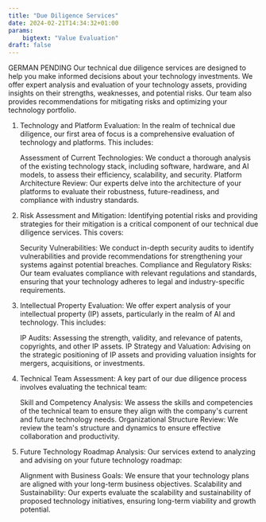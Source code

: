 ```yaml
---
title: "Due Diligence Services"
date: 2024-02-21T14:34:32+01:00
params:
    bigtext: "Value Evaluation"
draft: false
---
```

GERMAN PENDING
Our technical due diligence services are designed to help you make informed decisions about your technology investments. We offer expert analysis and evaluation of your technology assets, providing insights on their strengths, weaknesses, and potential risks. Our team also provides recommendations for mitigating risks and optimizing your technology portfolio.<!--more-->

1. Technology and Platform Evaluation:
    In the realm of technical due diligence, our first area of focus is a comprehensive evaluation of technology and platforms. This includes:

    Assessment of Current Technologies: We conduct a thorough analysis of the existing technology stack, including software, hardware, and AI models, to assess their efficiency, scalability, and security.
    Platform Architecture Review: Our experts delve into the architecture of your platforms to evaluate their robustness, future-readiness, and compliance with industry standards.

2. Risk Assessment and Mitigation:
    Identifying potential risks and providing strategies for their mitigation is a critical component of our technical due diligence services. This covers:

    Security Vulnerabilities: We conduct in-depth security audits to identify vulnerabilities and provide recommendations for strengthening your systems against potential breaches.
    Compliance and Regulatory Risks: Our team evaluates compliance with relevant regulations and standards, ensuring that your technology adheres to legal and industry-specific requirements.

3. Intellectual Property Evaluation:
    We offer expert analysis of your intellectual property (IP) assets, particularly in the realm of AI and technology. This includes:

    IP Audits: Assessing the strength, validity, and relevance of patents, copyrights, and other IP assets.
    IP Strategy and Valuation: Advising on the strategic positioning of IP assets and providing valuation insights for mergers, acquisitions, or investments.

4. Technical Team Assessment:
    A key part of our due diligence process involves evaluating the technical team:

    Skill and Competency Analysis: We assess the skills and competencies of the technical team to ensure they align with the company's current and future technology needs.
    Organizational Structure Review: We review the team's structure and dynamics to ensure effective collaboration and productivity.

5. Future Technology Roadmap Analysis:
    Our services extend to analyzing and advising on your future technology roadmap:

    Alignment with Business Goals: We ensure that your technology plans are aligned with your long-term business objectives.
    Scalability and Sustainability: Our experts evaluate the scalability and sustainability of proposed technology initiatives, ensuring long-term viability and growth potential.
